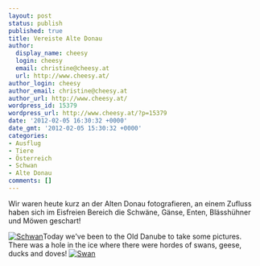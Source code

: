 ```yaml
---
layout: post
status: publish
published: true
title: Vereiste Alte Donau
author:
  display_name: cheesy
  login: cheesy
  email: christine@cheesy.at
  url: http://www.cheesy.at/
author_login: cheesy
author_email: christine@cheesy.at
author_url: http://www.cheesy.at/
wordpress_id: 15379
wordpress_url: http://www.cheesy.at/?p=15379
date: '2012-02-05 16:30:32 +0000'
date_gmt: '2012-02-05 15:30:32 +0000'
categories:
- Ausflug
- Tiere
- Österreich
- Schwan
- Alte Donau
comments: []
---
```

<!--:de-->Wir waren heute kurz an der Alten Donau fotografieren, an einem Zufluss haben sich im Eisfreien Bereich die Schwäne, Gänse, Enten, Blässhühner und Möwen geschart!
[![](http://www.cheesy.at/wp-content/uploads/thumb8.jpg "Schwan")](http://www.cheesy.at/fotos/ausfluege/alte-donau/)<!--:--><!--:en-->Today we've been to the Old Danube to take some pictures. There was a hole in the ice where there were hordes of swans, geese, ducks and doves!
[![](http://www.cheesy.at/wp-content/uploads/thumb8.jpg "Swan")](http://www.cheesy.at/fotos/ausfluege/alte-donau/)<!--:-->
